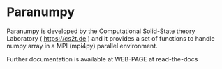# Paranumpy  

Paranumpy is developed by the Computational Solid-State theory 
Laboratory ( https://cs2t.de ) and it provides a set of functions 
to handle numpy array in a MPI (mpi4py) parallel environment.

Further documentation is available at  WEB-PAGE at read-the-docs

